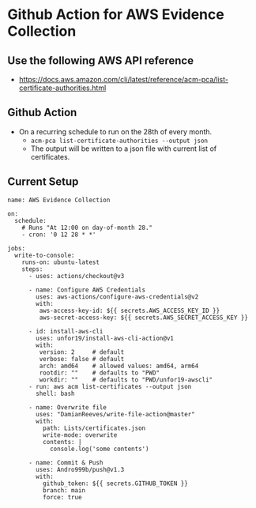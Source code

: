 # Github Action for AWS Evidence Collection


## Use the following  AWS API reference
- https://docs.aws.amazon.com/cli/latest/reference/acm-pca/list-certificate-authorities.html


## Github Action 
  - On a recurring schedule to run on the 28th of every month.
    - `acm-pca list-certificate-authorities --output json`
    - The output will be written to a json file with current list of certificates.



## Current Setup

```
name: AWS Evidence Collection

on:
  schedule:
    # Runs "At 12:00 on day-of-month 28."
    - cron: '0 12 28 * *'
 
jobs:
  write-to-console:
    runs-on: ubuntu-latest
    steps:
      - uses: actions/checkout@v3

      - name: Configure AWS Credentials
        uses: aws-actions/configure-aws-credentials@v2
        with:
         aws-access-key-id: ${{ secrets.AWS_ACCESS_KEY_ID }}
         aws-secret-access-key: ${{ secrets.AWS_SECRET_ACCESS_KEY }}

      - id: install-aws-cli
        uses: unfor19/install-aws-cli-action@v1
        with:
         version: 2     # default
         verbose: false # default
         arch: amd64    # allowed values: amd64, arm64
         rootdir: ""    # defaults to "PWD"
         workdir: ""    # defaults to "PWD/unfor19-awscli"
      - run: aws acm list-certificates --output json
        shell: bash

      - name: Overwrite file
        uses: "DamianReeves/write-file-action@master"
        with:
          path: Lists/certificates.json
          write-mode: overwrite
          contents: |
            console.log('some contents')
            
      - name: Commit & Push
        uses: Andro999b/push@v1.3
        with:
          github_token: ${{ secrets.GITHUB_TOKEN }}
          branch: main
          force: true
          
          

```

